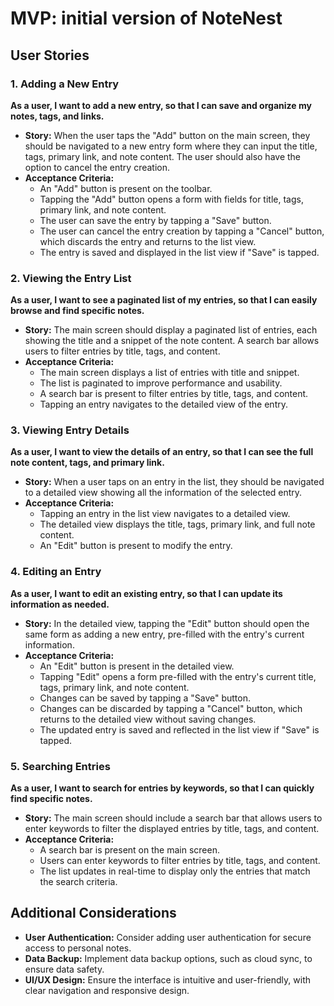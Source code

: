 # MVP: initial version of NoteNest

## User Stories

### 1. Adding a New Entry

**As a user, I want to add a new entry, so that I can save and organize my notes, tags, and links.**

- **Story:** When the user taps the "Add" button on the main screen, they should be navigated to a new entry form where they can input the title, tags, primary link, and note content. The user should also have the option to cancel the entry creation.
- **Acceptance Criteria:**
  - An "Add" button is present on the toolbar.
  - Tapping the "Add" button opens a form with fields for title, tags, primary link, and note content.
  - The user can save the entry by tapping a "Save" button.
  - The user can cancel the entry creation by tapping a "Cancel" button, which discards the entry and returns to the list view.
  - The entry is saved and displayed in the list view if "Save" is tapped.

### 2. Viewing the Entry List

**As a user, I want to see a paginated list of my entries, so that I can easily browse and find specific notes.**

- **Story:** The main screen should display a paginated list of entries, each showing the title and a snippet of the note content. A search bar allows users to filter entries by title, tags, and content.
- **Acceptance Criteria:**
  - The main screen displays a list of entries with title and snippet.
  - The list is paginated to improve performance and usability.
  - A search bar is present to filter entries by title, tags, and content.
  - Tapping an entry navigates to the detailed view of the entry.

### 3. Viewing Entry Details

**As a user, I want to view the details of an entry, so that I can see the full note content, tags, and primary link.**

- **Story:** When a user taps on an entry in the list, they should be navigated to a detailed view showing all the information of the selected entry.
- **Acceptance Criteria:**
  - Tapping an entry in the list view navigates to a detailed view.
  - The detailed view displays the title, tags, primary link, and full note content.
  - An "Edit" button is present to modify the entry.

### 4. Editing an Entry

**As a user, I want to edit an existing entry, so that I can update its information as needed.**

- **Story:** In the detailed view, tapping the "Edit" button should open the same form as adding a new entry, pre-filled with the entry's current information.
- **Acceptance Criteria:**
  - An "Edit" button is present in the detailed view.
  - Tapping "Edit" opens a form pre-filled with the entry's current title, tags, primary link, and note content.
  - Changes can be saved by tapping a "Save" button.
  - Changes can be discarded by tapping a "Cancel" button, which returns to the detailed view without saving changes.
  - The updated entry is saved and reflected in the list view if "Save" is tapped.

### 5. Searching Entries

**As a user, I want to search for entries by keywords, so that I can quickly find specific notes.**

- **Story:** The main screen should include a search bar that allows users to enter keywords to filter the displayed entries by title, tags, and content.
- **Acceptance Criteria:**
  - A search bar is present on the main screen.
  - Users can enter keywords to filter entries by title, tags, and content.
  - The list updates in real-time to display only the entries that match the search criteria.

## Additional Considerations

- **User Authentication:** Consider adding user authentication for secure access to personal notes.
- **Data Backup:** Implement data backup options, such as cloud sync, to ensure data safety.
- **UI/UX Design:** Ensure the interface is intuitive and user-friendly, with clear navigation and responsive design.
